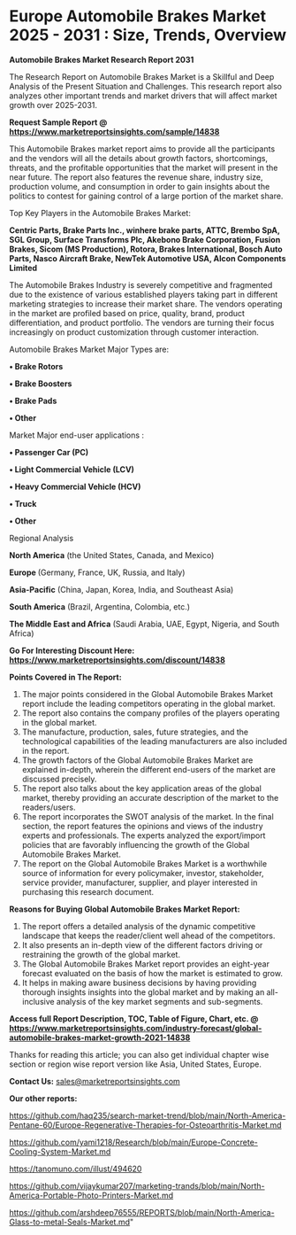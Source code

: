 # Europe Automobile Brakes Market 2025 - 2031 : Size, Trends, Overview

<strong>Automobile Brakes Market Research Report 2031</strong>

The Research Report on Automobile Brakes Market is a Skillful and Deep Analysis of the Present Situation and Challenges. This research report also analyzes other important trends and market drivers that will affect market growth over 2025-2031.

<strong>Request Sample Report @ <a href=https://www.marketreportsinsights.com/sample/14838>https://www.marketreportsinsights.com/sample/14838</a></strong>

This Automobile Brakes market report aims to provide all the participants and the vendors will all the details about growth factors, shortcomings, threats, and the profitable opportunities that the market will present in the near future. The report also features the revenue share, industry size, production volume, and consumption in order to gain insights about the politics to contest for gaining control of a large portion of the market share.

Top Key Players in the Automobile Brakes Market:

<strong>Centric Parts, Brake Parts Inc., winhere brake parts, ATTC, Brembo SpA, SGL Group, Surface Transforms Plc, Akebono Brake Corporation, Fusion Brakes, Sicom (MS Production), Rotora, Brakes International, Bosch Auto Parts, Nasco Aircraft Brake, NewTek Automotive USA, Alcon Components Limited</strong>

The Automobile Brakes Industry is severely competitive and fragmented due to the existence of various established players taking part in different marketing strategies to increase their market share. The vendors operating in the market are profiled based on price, quality, brand, product differentiation, and product portfolio. The vendors are turning their focus increasingly on product customization through customer interaction.

Automobile Brakes Market Major Types are:

<strong>• Brake Rotors

• Brake Boosters

• Brake Pads

• Other</strong>

Market Major end-user applications :

<strong>• Passenger Car (PC)

• Light Commercial Vehicle (LCV)

• Heavy Commercial Vehicle (HCV)

• Truck

• Other</strong>

Regional Analysis

</u><strong><b>North America</b></strong> (the United States, Canada, and Mexico)

<strong><b>Europe </b></strong>(Germany, France, UK, Russia, and Italy)

<strong><b>Asia-Pacific</b></strong> (China, Japan, Korea, India, and Southeast Asia)

<strong><b>South America</b></strong> (Brazil, Argentina, Colombia, etc.)

<strong><b>The Middle East and Africa</b></strong> (Saudi Arabia, UAE, Egypt, Nigeria, and South Africa)

<strong>Go For Interesting Discount Here: <a href=https://www.marketreportsinsights.com/discount/14838>https://www.marketreportsinsights.com/discount/14838</a></strong>

<strong>Points Covered in The Report:</strong>
<ol>
  <li>The major points considered in the Global Automobile Brakes Market report include the leading competitors operating in the global market.</li>
  <li>The report also contains the company profiles of the players operating in the global market.</li>
  <li>The manufacture, production, sales, future strategies, and the technological capabilities of the leading manufacturers are also included in the report.</li>
  <li>The growth factors of the Global Automobile Brakes Market are explained in-depth, wherein the different end-users of the market are discussed precisely.</li>
  <li>The report also talks about the key application areas of the global market, thereby providing an accurate description of the market to the readers/users.</li>
  <li>The report incorporates the SWOT analysis of the market. In the final section, the report features the opinions and views of the industry experts and professionals. The experts analyzed the export/import policies that are favorably influencing the growth of the Global Automobile Brakes Market.</li>
  <li>The report on the Global Automobile Brakes Market is a worthwhile source of information for every policymaker, investor, stakeholder, service provider, manufacturer, supplier, and player interested in purchasing this research document.</li>
</ol>
<strong>Reasons for Buying Global Automobile Brakes Market Report:</strong>

<ol>
  <li>The report offers a detailed analysis of the dynamic competitive landscape that keeps the reader/client well ahead of the competitors.</li>
  <li>It also presents an in-depth view of the different factors driving or restraining the growth of the global market.</li>
  <li>The Global Automobile Brakes Market report provides an eight-year forecast evaluated on the basis of how the market is estimated to grow.</li>
  <li>It helps in making aware business decisions by having providing thorough insights insights into the global market and by making an all-inclusive analysis of the key market segments and sub-segments.</li>
</ol>
<strong>Access full Report Description, TOC, Table of Figure, Chart, etc. @ <a href=https://www.marketreportsinsights.com/industry-forecast/global-automobile-brakes-market-growth-2021-14838>https://www.marketreportsinsights.com/industry-forecast/global-automobile-brakes-market-growth-2021-14838</a></strong>


Thanks for reading this article; you can also get individual chapter wise section or region wise report version like Asia, United States, Europe.

<strong>Contact Us:</strong>
sales@marketreportsinsights.com

<strong>Our other reports:</strong>

<a href=https://github.com/haq235/search-market-trend/blob/main/North-America-Pentane-60/Europe-Regenerative-Therapies-for-Osteoarthritis-Market.md>https://github.com/haq235/search-market-trend/blob/main/North-America-Pentane-60/Europe-Regenerative-Therapies-for-Osteoarthritis-Market.md</a>

<a href=https://github.com/yami1218/Research/blob/main/Europe-Concrete-Cooling-System-Market.md>https://github.com/yami1218/Research/blob/main/Europe-Concrete-Cooling-System-Market.md</a>

<a href=https://tanomuno.com/illust/494620>https://tanomuno.com/illust/494620</a>

<a href=https://github.com/vijaykumar207/marketing-trands/blob/main/North-America-Portable-Photo-Printers-Market.md>https://github.com/vijaykumar207/marketing-trands/blob/main/North-America-Portable-Photo-Printers-Market.md</a>

<a href=https://github.com/arshdeep76555/REPORTS/blob/main/North-America-Glass-to-metal-Seals-Market.md>https://github.com/arshdeep76555/REPORTS/blob/main/North-America-Glass-to-metal-Seals-Market.md</a>"
